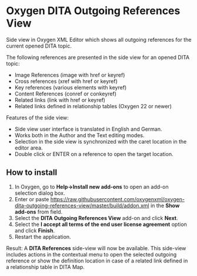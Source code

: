 # Oxygen DITA Outgoing References View
Side view in Oxygen XML Editor which shows all outgoing references for the current opened DITA topic. 

The following references are presented in the side view for an opened DITA topic:

* Image References (image with href or keyref)
* Cross references (xref with href or keyref)
* Key references (various elements with keyref)
* Content References (conref or conkeyref)
* Related links (link with href or keyref)
* Related links defined in relationship tables (Oxygen 22 or newer)

Features of the side view:

* Side view user interface is translated in English and German.
* Works both in the Author and the Text editing modes.
* Selection in the side view is synchronized with the caret location in the editor area.
* Double click or ENTER on a reference to open the target location.


How to install
--------------
1. In Oxygen, go to **Help->Install new add-ons** to open an add-on selection dialog box.
1. Enter or paste https://raw.githubusercontent.com/oxygenxml/oxygen-dita-outgoing-references-view/master/build/addon.xml in the **Show add-ons** from field.
1. Select the **DITA Outgoing References View** add-on and click **Next**.
1. Select the **I accept all terms of the end user license agreement** option and click **Finish**.
1. Restart the application.

Result: A **DITA References** side-view will now be available. This side-view includes actions in the contextual menu to open the selected outgoing reference or show the definition location in case of a related link defined in a relationship table in DITA Map.
